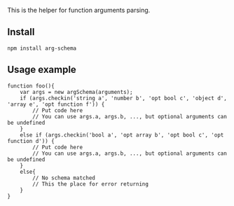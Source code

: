 This is the helper for function arguments parsing.

## Install

`npm install arg-schema`

## Usage example

```
function foo(){
    var args = new argSchema(arguments);
    if (args.checkin('string a', 'number b', 'opt bool c', 'object d', 'array e', 'opt function f')) {
		// Put code here
		// You can use args.a, args.b, ..., but optional arguments can be undefined
    }
    else if (args.checkin('bool a', 'opt array b', 'opt bool c', 'opt function d')) {
		// Put code here
		// You can use args.a, args.b, ..., but optional arguments can be undefined
    }
    else{
		// No schema matched
		// This the place for error returning
    }
}
```
